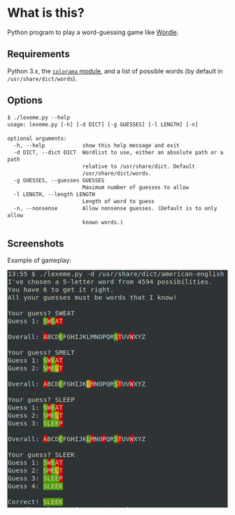 # What is this?

Python program to play a word-guessing game like
[Wordle](https://www.powerlanguage.co.uk/wordle).

## Requirements

Python 3.x, the [`colorama` module](https://pypi.org/project/colorama),
and a list of possible words (by default in `/usr/share/dict/words`).

## Options

```
$ ./lexeme.py --help
usage: lexeme.py [-h] [-d DICT] [-g GUESSES] [-l LENGTH] [-n]

optional arguments:
  -h, --help            show this help message and exit
  -d DICT, --dict DICT  Wordlist to use, either an absolute path or a path
                        relative to /usr/share/dict. Default
                        /usr/share/dict/words.
  -g GUESSES, --guesses GUESSES
                        Maximum number of guesses to allow
  -l LENGTH, --length LENGTH
                        Length of word to guess
  -n, --nonsense        Allow nonsense guesses. (Default is to only allow
                        known words.)
```

## Screenshots

Example of gameplay:

![Example](example.png)
